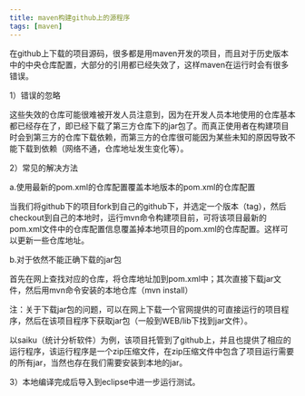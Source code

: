 ```yaml
---
title: maven构建github上的源程序
tags: [maven]
---
```


在github上下载的项目源码，很多都是用maven开发的项目，而且对于历史版本中的中央仓库配置，大部分的引用都已经失效了，这样maven在运行时会有很多错误。

1）错误的忽略

这些失效的仓库可能很难被开发人员注意到，因为在开发人员本地使用的仓库基本都已经存在了，即已经下载了第三方仓库下的jar包了。而真正使用者在构建项目时会到第三方的仓库下载依赖，而第三方的仓库很可能因为某些未知的原因导致不能下载到依赖（网络不通，仓库地址发生变化等）。

2）常见的解决方法

a.使用最新的pom.xml的仓库配置覆盖本地版本的pom.xml的仓库配置

当我们将github下的项目fork到自己的github下，并选定一个版本（tag），然后checkout到自己的本地时，运行mvn命令构建项目前，可将该项目最新的pom.xml文件中的仓库配置信息覆盖掉本地项目的pom.xml的仓库配置。这样可以更新一些仓库地址。

b.对于依然不能正确下载的jar包

首先在网上查找对应的仓库，将仓库地址加到pom.xml中；其次直接下载jar文件，然后用mvn命令安装的本地仓库（mvn install）

注：关于下载jar包的问题，可以在网上下载一个官网提供的可直接运行的项目程序，然后在该项目程序下获取jar包（一般到WEB/lib下找到jar文件）。

以saiku（统计分析软件）为例，该项目托管到了github上，并且也提供了相应的运行程序，该运行程序是一个zip压缩文件，在zip压缩文件中包含了项目运行需要的所有jar，当然也存在我们需要安装到本地的jar。

3）本地编译完成后导入到eclipse中进一步运行测试。
